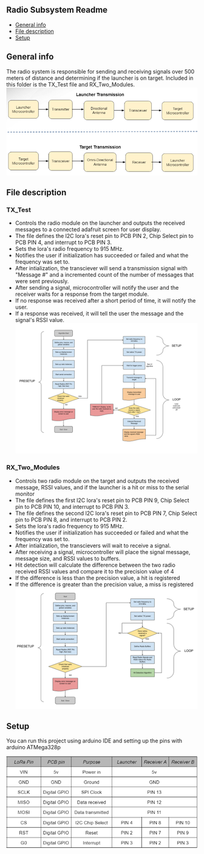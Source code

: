 ## Radio Subsystem Readme 
* [General info](#general-info)
* [File description](#file-description)
* [Setup](#setup)

## General info
The radio system is responsible for sending and receiving signals over 500 meters of distance and determining if the launcher is on target. Included in this folder is the TX_Test file and RX_Two_Modules.
![image](https://github.com/WilliamYi2000/Team-63-Simulted-Launcher-Repository/blob/02726f9fbe4570709430e2493525529626219fed/I2C%20Module/Radio%20Flowcharts%20and%20Tables/Radio%20overall.PNG)
## File description
### TX_Test
- Controls the radio module on the launcher and outputs the received messages to a connected adafruit screen for user display. 
- The file defines the I2C lora's reset pin to PCB PIN 2, Chip Select pin to PCB PIN 4, and interrupt to PCB PIN 3. 
- Sets the lora's radio frequency to 915 MHz. 
- Notifies the user if initialization has succeeded or failed and what the frequency was set to. 
- After intialization, the transciever will send a transmission signal with "Message #" and a incremented count of the number of messages that were sent previously. 
- After sending a signal, microcontroller will notify the user and the receiver waits for a response from the target module. 
- If no response was received after a short period of time, it will notify the user. 
- If a response was received, it will tell the user the message and the signal's RSSI value. 
![image](https://github.com/WilliamYi2000/Team-63-Simulted-Launcher-Repository/blob/89d4de68d7b024070be8d14b350821cecb62b5a0/I2C%20Module/Radio%20Flowcharts%20and%20Tables/Radio%20Transmitter%20Flow%20chart.png)
### RX_Two_Modules
- Controls two radio module on the target and outputs the received message, RSSI values, and if the launcher is a hit or miss to the serial monitor
- The file defines the first I2C lora's reset pin to PCB PIN 9, Chip Select pin to PCB PIN 10, and interrupt to PCB PIN 3. 
- The file defines the second I2C lora's reset pin to PCB PIN 7, Chip Select pin to PCB PIN 8, and interrupt to PCB PIN 2. 
- Sets the lora's radio frequency to 915 MHz. 
- Notifies the user if initialization has succeeded or failed and what the frequency was set to. 
- After intialization, the transcievers will wait to receive a signal. 
- After receiving a signal, microcontroller will place the signal message, message size, and RSSI values to buffers. 
- Hit detection will calculate the difference between the two radio received RSSI values and compare it to the precision value of 4
- If the difference is less than the precision value, a hit is registered
- If the difference is greater than the precision value, a miss is registered
![image](https://github.com/WilliamYi2000/Team-63-Simulted-Launcher-Repository/blob/3905327f9435ed0eaaa10a8e208a253936b562c4/I2C%20Module/Radio%20Flowcharts%20and%20Tables/Radio%20Receiver%20Flow%20chart.png)
## Setup 
You can run this project using arduino IDE and setting up the pins with arduino ATMega328p

![image](https://github.com/WilliamYi2000/Team-63-Simulted-Launcher-Repository/blob/0c6f1211317badffaf91b3de8e55cc96fa74cf83/I2C%20Module/Radio%20Flowcharts%20and%20Tables/LoRa%20pins.PNG)
